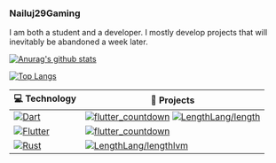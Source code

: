 ### Nailuj29Gaming

I am both a student and a developer. I mostly develop projects that will inevitably be abandoned a week later.

[![Anurag's github stats](https://github-readme-stats.vercel.app/api?username=nailuj29&show_icons=true&theme=dark)](https://github.com/anuraghazra/github-readme-stats)

[![Top Langs](https://github-readme-stats.vercel.app/api/top-langs/?username=nailuj29&theme=dark)](https://github.com/anuraghazra/github-readme-stats)
<!-- START OF PROFILE STACK, DO NOT REMOVE -->
| 💻 **Technology** | 🚀 **Projects** |
| - | - |
| [![Dart](https://img.shields.io/static/v1?label=&message=Dart&color=52C0F2&logo=dart&logoColor=FFFFFF)](https://dart.dev/) | [![flutter_countdown](https://img.shields.io/static/v1?label=&message=flutter_countdown&color=000605&logo=github&logoColor=FFFFFF&labelColor=000605)](https://github.com/nailuj29/flutter_countdown) [![LengthLang/length](https://img.shields.io/static/v1?label=&message=length&color=000605&logo=github&logoColor=FFFFFF&labelColor=000605)](https://github.com/LengthLang/length) |
| [![Flutter](https://img.shields.io/static/v1?label=&message=Flutter&color=52C0F2&logo=flutter&logoColor=FFFFFF)](https://flutter.dev/) | [![flutter_countdown](https://img.shields.io/static/v1?label=&message=flutter_countdown&color=000605&logo=github&logoColor=FFFFFF&labelColor=000605)](https://github.com/nailuj29/flutter_countdown) |
| [![Rust](https://img.shields.io/static/v1?label=&message=Rust&color=DEA584&logo=rust&logoColor=FFFFFF)](https://rust-lang.org) | [![LengthLang/lengthlvm](https://img.shields.io/static/v1?label=&message=lengthlvm&color=000605&logo=github&logoColor=FFFFFF&labelColor=000605)](https://github.com/LengthLang/lengthlvm) |
<!-- END OF PROFILE STACK, DO NOT REMOVE -->
